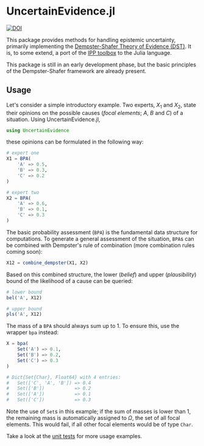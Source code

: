 # UncertainEvidence.jl

[![DOI](https://zenodo.org/badge/593969238.svg)](https://doi.org/10.5281/zenodo.14008654)

This package provides methods for handling epistemic uncertainty, primarily implementing the [Dempster-Shafer Theory of Evidence (DST)](https://en.wikipedia.org/wiki/Dempster%E2%80%93Shafer_theory). It is, to some extend, a port of the [IPP toolbox](https://www.uni-due.de/il/ipptoolbox.php) to the Julia language.

This package is still in an early development phase, but the basic principles of the Dempster-Shafer framework are already present.

## Usage

Let's consider a simple introductory example. Two experts, $X_1$ and $X_2$, state their opinions on the possible causes (*focal elements*; $A$, $B$ and $C$) of a situation. Using UncertainEvidence.jl, 

```julia
using UncertainEvidence
```

these opinions can be formulated in the following way:

```julia
# expert one
X1 = BPA(
    'A' => 0.5,
    'B' => 0.3,
    'C' => 0.2
)

# expert two
X2 = BPA(
    'A' => 0.6,
    'B' => 0.1,
    'C' => 0.3
)
```

The basic probability assessment (`BPA`) is the fundamental data structure for computations. To generate a general assessment of the situation, `BPA`s can be combined with Dempster's rule of combination (more combination rules coming soon):

```julia
X12 = combine_dempster(X1, X2)
```

Based on this combined structure, the lower (*belief*) and upper (*plausibility*) bound of the likelihood of a cause can be queried:

```julia
# lower bound
bel('A', X12)

# upper bound
pls('A', X12)
```

The mass of a `BPA` should always sum up to 1. To ensure this, use the wrapper `bpa` instead:

```julia
X = bpa(
    Set('A') => 0.1,
    Set('B') => 0.2,
    Set('C') => 0.3
)

# Dict{Set{Char}, Float64} with 4 entries:
#   Set(['C', 'A', 'B']) => 0.4
#   Set(['B'])           => 0.2
#   Set(['A'])           => 0.1
#   Set(['C'])           => 0.3
```

Note the use of `Set`s in this example; if the sum of masses is lower than 1, the remaining mass is automatically assigned to $\Omega$, the set of all focal elements. This would fail, if all other focal elements would be of type `Char`.

Take a look at the [unit tests](test/runtests.jl) for more usage examples.
